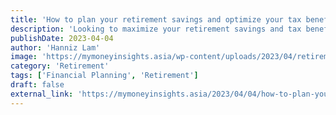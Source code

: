 ```yaml
---
title: 'How to plan your retirement savings and optimize your tax benefits'
description: 'Looking to maximize your retirement savings and tax benefits in Malaysia? Learn about available options to secure your future while reducing your tax burden.'
publishDate: 2023-04-04
author: 'Hanniz Lam'
image: 'https://mymoneyinsights.asia/wp-content/uploads/2023/04/retirement-savings-my-money-insights.png'
category: 'Retirement'
tags: ['Financial Planning', 'Retirement']
draft: false
external_link: 'https://mymoneyinsights.asia/2023/04/04/how-to-plan-your-retirement-savings-and-optimize-your-tax-benefits/'
---
```

